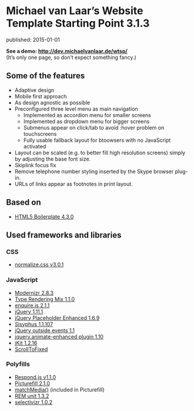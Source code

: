 # Michael van Laar’s Website Template Starting Point 3.1.3

published: 2015-01-01

**See a demo: <http://dev.michaelvanlaar.de/wtsp/>**  
(It’s only one page, so don’t expect something fancy.)

## Some of the features

* Adaptive design
* Mobile first approach
* As design agnostic as possible
* Preconfigured three level menu as main navigation
  * Implemented as accordion menu for smaller screens
  * Implemented as dropdown menu for bigger screens
  * Submenus appear on click/tab to avoid :hover problem on touchscreens
  * Fully usable fallback layout for btoowsers with no JavaScript activated
* Layout can be scaled (e.g. to better fill high resolution screens) simply by adjusting the base font size.
* Skiplink focus fix
* Remove telephone number styling inserted by the Skype browser plug-in.
* URLs of links appear as footnotes in print layout.

## Based on

* [HTML5 Boilerplate 4.3.0](http://html5boilerplate.com/)

## Used frameworks and libraries

### CSS

* [normalize.css v3.0.1](http://necolas.github.io/normalize.css/)

### JavaScript

* [Modernizr 2.8.3](http://modernizr.com/)
* [Type Rendering Mix 1.1.0](https://github.com/bramstein/trmix/)
* [enquire.js 2.1.1](https://github.com/WickyNilliams/enquire.js)
* [jQuery 1.11.1](http://jquery.com/)
* [jQuery Placeholder Enhanced 1.6.9](https://github.com/dciccale/placeholder-enhanced)
* [Sisyphus 1.1.107](https://github.com/simsalabim/sisyphus)
* [jQuery outside events 1.1](http://benalman.com/projects/jquery-outside-events-plugin/)
* [jquery.animate-enhanced plugin 1.10](https://github.com/benbarnett/jQuery-Animate-Enhanced)
* [jKit 1.2.16](https://github.com/FrediBach/jQuery-jKit/)
* [ScrollToFixed](https://github.com/bigspotteddog/ScrollToFixed)

### Polyfills

* [Respond.js v1.1.0](https://github.com/scottjehl/Respond)
* [Picturefill 2.1.0](https://github.com/scottjehl/picturefill)
* [matchMedia()](https://github.com/paulirish/matchMedia.js/) (included in Picturefill)
* [REM unit 1.3.2](https://github.com/chuckcarpenter/REM-unit-polyfill)
* [selectivizr 1.0.2](http://selectivizr.com/)